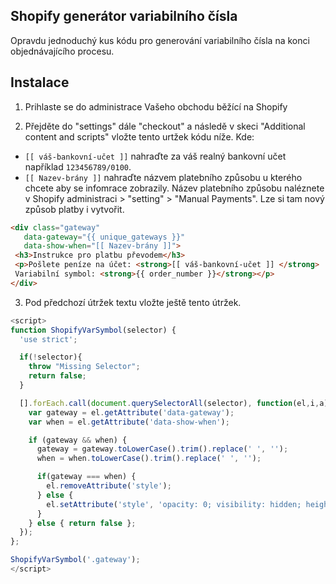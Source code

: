## Shopify generátor variabilního čísla
Opravdu jednoduchý kus kódu pro generování variabilního čísla na konci objednávajícího procesu.

## Instalace

1. Prihlaste se do administrace Vašeho obchodu běžící na Shopify

2. Přejděte do "settings" dále "checkout" a následě v skeci "Additional content and scripts" vložte tento urtžek kódu níže. Kde:
  * `[[ váš-bankovní-učet ]]` nahraďte za váš realný bankovní učet například `123456789/0100`.
  * `[[ Nazev-brány ]]` nahraďte názvem platebního způsobu u kterého chcete aby se infomrace zobrazily. Název platebního způsobu naléznete v Shopify administraci > "setting" > "Manual Payments". Lze si tam nový způsob platby i vytvořit.

```html
<div class="gateway"
   data-gateway="{{ unique_gateways }}"
   data-show-when="[[ Nazev-brány ]]">
 <h3>Instrukce pro platbu převodem</h3>
 <p>Pošlete peníze na účet: <strong>[[ váš-bankovní-učet ]] </strong>
 Variabilní symbol: <strong>{{ order_number }}</strong></p>
</div>
```

3. Pod předchozí útržek textu vložte ještě tento útržek.


```javascript
<script>
function ShopifyVarSymbol(selector) {
  'use strict';

  if(!selector){
    throw "Missing Selector";
    return false;
  }

  [].forEach.call(document.querySelectorAll(selector), function(el,i,a) {
    var gateway = el.getAttribute('data-gateway');
    var when = el.getAttribute('data-show-when');

    if (gateway && when) {
      gateway = gateway.toLowerCase().trim().replace(' ', '');
      when = when.toLowerCase().trim().replace(' ', '');

      if(gateway === when) {
        el.removeAttribute('style');
      } else {
        el.setAttribute('style', 'opacity: 0; visibility: hidden; height: 0;');
      }
    } else { return false };
  });
};

ShopifyVarSymbol('.gateway');
</script>
```
